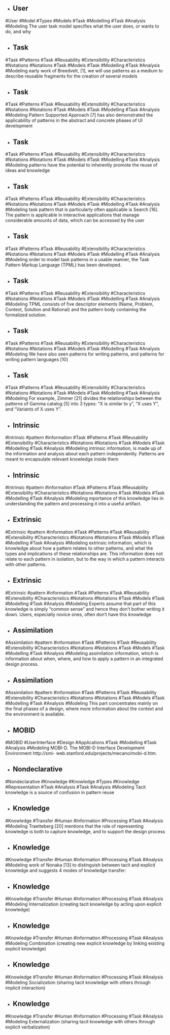 - ## User
#User #Model #Types  #Models #Task #Modelling #Task #Analysis  #Modeling 
The user task model specifies  what the user does, or wants to do, and why

- ## Task
#Task #Patterns #Task #Reusability  #Extensibility #Characteristics  #Notations #Notations  #Task #Models #Task #Modelling #Task #Analysis  #Modeling 
early work of Breedvelt, [1], we will use  patterns as a medium to describe reusable fragments for  the creation of several models

- ## Task
#Task #Patterns #Task #Reusability  #Extensibility #Characteristics  #Notations #Notations  #Task #Models #Task #Modelling #Task #Analysis  #Modeling 
Pattern Supported Approach [7] has also  demonstrated the applicability of patterns in the abstract  and concrete phases of UI development

- ## Task
#Task #Patterns #Task #Reusability  #Extensibility #Characteristics  #Notations #Notations  #Task #Models #Task #Modelling #Task #Analysis  #Modeling 
patterns have the potential to inherently  promote the reuse of ideas and knowledge

- ## Task
#Task #Patterns #Task #Reusability  #Extensibility #Characteristics  #Notations #Notations  #Task #Models #Task #Modelling #Task #Analysis  #Modeling 
task pattern that is particularly often applicable is  Search [16]. The pattern is applicable in interactive  applications that manage considerable amounts of data,  which can be accessed by the user

- ## Task
#Task #Patterns #Task #Reusability  #Extensibility #Characteristics  #Notations #Notations  #Task #Models #Task #Modelling #Task #Analysis  #Modeling 
order to model task patterns in a usable manner, the  Task Pattern Markup Language (TPML) has been  developed.

- ## Task
#Task #Patterns #Task #Reusability  #Extensibility #Characteristics  #Notations #Notations  #Task #Models #Task #Modelling #Task #Analysis  #Modeling 
TPML consists of five descriptor elements (Name, Problem, Context, Solution and  Rational) and the pattern body containing the formalized  solution.

- ## Task
#Task #Patterns #Task #Reusability  #Extensibility #Characteristics  #Notations #Notations  #Task #Models #Task #Modelling #Task #Analysis  #Modeling 
We have also seen  patterns for writing patterns, and patterns for writing  pattern languages [10]

- ## Task
#Task #Patterns #Task #Reusability  #Extensibility #Characteristics  #Notations #Notations  #Task #Models #Task #Modelling #Task #Analysis  #Modeling 
For example, Zimmer [21] divides the relationships  between the patterns of Gamma catalog [5] into 3 types:  “X is similar to y”, “X uses Y”, and “Variants of X uses  Y”.

- ## Intrinsic
#Intrinsic #pattern #information #Task #Patterns #Task #Reusability  #Extensibility #Characteristics  #Notations #Notations  #Task #Models #Task #Modelling #Task #Analysis  #Modeling 
intrinsic information, is made up of  the information and analysis about each pattern  independently. Patterns are meant to encapsulate relevant  knowledge inside them

- ## Intrinsic
#Intrinsic #pattern #information #Task #Patterns #Task #Reusability  #Extensibility #Characteristics  #Notations #Notations  #Task #Models #Task #Modelling #Task #Analysis  #Modeling 
mportance of this  knowledge lies in understanding the pattern and  processing it into a useful artifact.

- ## Extrinsic
#Extrinsic #pattern #information #Task #Patterns #Task #Reusability  #Extensibility #Characteristics  #Notations #Notations  #Task #Models #Task #Modelling #Task #Analysis  #Modeling 
extrinsic information, which is  knowledge about how a pattern relates to other patterns,  and what the types and implications of these relationships  are. This information does not relate to each pattern in  isolation, but to the way in which a pattern interacts with  other patterns.

- ## Extrinsic
#Extrinsic #pattern #information #Task #Patterns #Task #Reusability  #Extensibility #Characteristics  #Notations #Notations  #Task #Models #Task #Modelling #Task #Analysis  #Modeling 
Experts assume that part of this knowledge is simply  “common sense” and hence they don’t bother writing it  down. Users, especially novice ones, often don’t have this  knowledge

- ## Assimilation
#Assimilation #pattern #information #Task #Patterns #Task #Reusability  #Extensibility #Characteristics  #Notations #Notations  #Task #Models #Task #Modelling #Task #Analysis  #Modeling 
assimilation information,  which is information about when, where, and how to  apply a pattern in an integrated design process.

- ## Assimilation
#Assimilation #pattern #information #Task #Patterns #Task #Reusability  #Extensibility #Characteristics  #Notations #Notations  #Task #Models #Task #Modelling #Task #Analysis  #Modeling 
This part  concentrates mainly on the final phases of a design,  where more information about the context and the  environment is available.

- ## MOBID
#MOBID #UserInterface #Design #Applications #Task #Modelling #Task #Analysis  #Modeling 
MOBI-D. The MOBI-D Interface Development  Environment http://smi- web.stanford.edu/projects/mecano/mobi-d.htm.

- ## Nondeclarative
#Nondeclarative #Knowledge #Knowledge #Types #Knowledge #Representation #Task #Analysis #Task #Analysis  #Modeling 
Tacit  knowledge is a source of confusion in pattern reuse

- ## Knowledge
#Knowledge #Transfer #Human #Information #Processing #Task #Analysis  #Modeling 
Traetteberg [20] mentions that the role of representing  knowledge is both to capture knowledge, and to support  the design process

- ## Knowledge
#Knowledge #Transfer #Human #Information #Processing #Task #Analysis  #Modeling 
work  of Nonaka [13] to distinguish between tacit and explicit  knowledge and suggests 4 modes of knowledge transfer:

- ## Knowledge
#Knowledge #Transfer #Human #Information #Processing #Task #Analysis  #Modeling 
Internalization (creating tacit knowledge by acting  upon explicit knowledge)

- ## Knowledge
#Knowledge #Transfer #Human #Information #Processing #Task #Analysis  #Modeling 
Combination (creating new explicit knowledge by  linking existing explicit knowledge)

- ## Knowledge
#Knowledge #Transfer #Human #Information #Processing #Task #Analysis  #Modeling 
Socialization (sharing tacit knowledge with others  through implicit interaction)

- ## Knowledge
#Knowledge #Transfer #Human #Information #Processing #Task #Analysis  #Modeling 
Externalization (sharing tacit knowledge with others  through explicit verbalization)

